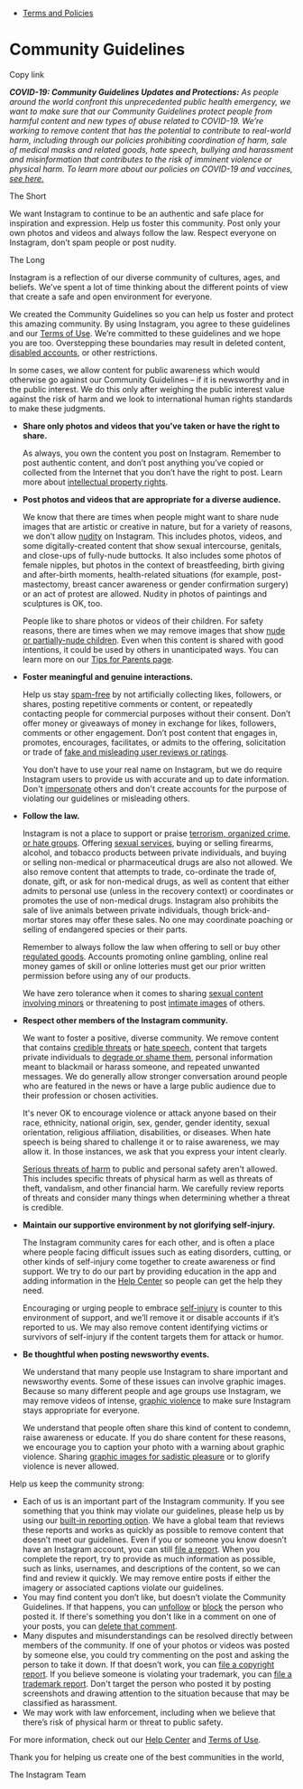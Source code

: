 *   [Terms and Policies](https://help.instagram.com/1417489251945243/?helpref=breadcrumb)

Community Guidelines
====================

Copy link

_**COVID-19: Community Guidelines Updates and Protections:** As people around the world confront this unprecedented public health emergency, we want to make sure that our Community Guidelines protect people from harmful content and new types of abuse related to COVID-19. We’re working to remove content that has the potential to contribute to real-world harm, including through our policies prohibiting coordination of harm, sale of medical masks and related goods, hate speech, bullying and harassment and misinformation that contributes to the risk of imminent violence or physical harm. To learn more about our policies on COVID-19 and vaccines, [see here.](https://help.instagram.com/697825587576762?helpref=faq_content)_

The Short

We want Instagram to continue to be an authentic and safe place for inspiration and expression. Help us foster this community. Post only your own photos and videos and always follow the law. Respect everyone on Instagram, don’t spam people or post nudity.

The Long

Instagram is a reflection of our diverse community of cultures, ages, and beliefs. We’ve spent a lot of time thinking about the different points of view that create a safe and open environment for everyone.

We created the Community Guidelines so you can help us foster and protect this amazing community. By using Instagram, you agree to these guidelines and our [Terms of Use](https://www.instagram.com/legal/terms). We’re committed to these guidelines and we hope you are too. Overstepping these boundaries may result in deleted content, [disabled accounts](https://help.instagram.com/366993040048856?helpref=faq_content), or other restrictions.

In some cases, we allow content for public awareness which would otherwise go against our Community Guidelines – if it is newsworthy and in the public interest. We do this only after weighing the public interest value against the risk of harm and we look to international human rights standards to make these judgments.

*   **Share only photos and videos that you’ve taken or have the right to share.**
    
    As always, you own the content you post on Instagram. Remember to post authentic content, and don’t post anything you’ve copied or collected from the Internet that you don’t have the right to post. Learn more about [intellectual property rights](https://help.instagram.com/126382350847838?helpref=faq_content).
    
*   **Post photos and videos that are appropriate for a diverse audience.**
    
    We know that there are times when people might want to share nude images that are artistic or creative in nature, but for a variety of reasons, we don’t allow [nudity](https://l.instagram.com/?u=https%3A%2F%2Fwww.facebook.com%2Fcommunitystandards%2Fadult_nudity_sexual_activity&e=AT2PfE6GKuDmSTNJxxwjIRwEMj0YfEoZm0-Yuh-mUaBNrlkk2kwfPEPUBzU8CyxkI2KZkaobI2YCLe9yA_MmPCQHxPxPfi4Yqw-YkrhIFXHF7jRmrtSESQTouJmuLaChXCSsgm2319SjwnNYPnNp_BPuX_6PHbY21szuQw) on Instagram. This includes photos, videos, and some digitally-created content that show sexual intercourse, genitals, and close-ups of fully-nude buttocks. It also includes some photos of female nipples, but photos in the context of breastfeeding, birth giving and after-birth moments, health-related situations (for example, post-mastectomy, breast cancer awareness or gender confirmation surgery) or an act of protest are allowed. Nudity in photos of paintings and sculptures is OK, too.
    
    People like to share photos or videos of their children. For safety reasons, there are times when we may remove images that show [nude or partially-nude children](https://l.instagram.com/?u=https%3A%2F%2Fwww.facebook.com%2Fcommunitystandards%2Fchild_nudity_sexual_exploitation&e=AT2PfE6GKuDmSTNJxxwjIRwEMj0YfEoZm0-Yuh-mUaBNrlkk2kwfPEPUBzU8CyxkI2KZkaobI2YCLe9yA_MmPCQHxPxPfi4Yqw-YkrhIFXHF7jRmrtSESQTouJmuLaChXCSsgm2319SjwnNYPnNp_BPuX_6PHbY21szuQw). Even when this content is shared with good intentions, it could be used by others in unanticipated ways. You can learn more on our [Tips for Parents page](https://help.instagram.com/154475974694511/?helpref=faq_content).
    
*   **Foster meaningful and genuine interactions.**
    
    Help us stay [spam-free](https://l.instagram.com/?u=https%3A%2F%2Fwww.facebook.com%2Fcommunitystandards%2Fspam&e=AT2PfE6GKuDmSTNJxxwjIRwEMj0YfEoZm0-Yuh-mUaBNrlkk2kwfPEPUBzU8CyxkI2KZkaobI2YCLe9yA_MmPCQHxPxPfi4Yqw-YkrhIFXHF7jRmrtSESQTouJmuLaChXCSsgm2319SjwnNYPnNp_BPuX_6PHbY21szuQw) by not artificially collecting likes, followers, or shares, posting repetitive comments or content, or repeatedly contacting people for commercial purposes without their consent. Don’t offer money or giveaways of money in exchange for likes, followers, comments or other engagement. Don’t post content that engages in, promotes, encourages, facilitates, or admits to the offering, solicitation or trade of [fake and misleading user reviews or ratings](https://l.instagram.com/?u=https%3A%2F%2Fwww.facebook.com%2Fcommunitystandards%2Ffraud_deception&e=AT2PfE6GKuDmSTNJxxwjIRwEMj0YfEoZm0-Yuh-mUaBNrlkk2kwfPEPUBzU8CyxkI2KZkaobI2YCLe9yA_MmPCQHxPxPfi4Yqw-YkrhIFXHF7jRmrtSESQTouJmuLaChXCSsgm2319SjwnNYPnNp_BPuX_6PHbY21szuQw).
    
    You don’t have to use your real name on Instagram, but we do require Instagram users to provide us with accurate and up to date information. Don't [impersonate](https://l.instagram.com/?u=https%3A%2F%2Fwww.facebook.com%2Fcommunitystandards%2Fmisrepresentation&e=AT2PfE6GKuDmSTNJxxwjIRwEMj0YfEoZm0-Yuh-mUaBNrlkk2kwfPEPUBzU8CyxkI2KZkaobI2YCLe9yA_MmPCQHxPxPfi4Yqw-YkrhIFXHF7jRmrtSESQTouJmuLaChXCSsgm2319SjwnNYPnNp_BPuX_6PHbY21szuQw) others and don't create accounts for the purpose of violating our guidelines or misleading others.
    
*   **Follow the law.**
    
    Instagram is not a place to support or praise [terrorism, organized crime, or hate groups](https://l.instagram.com/?u=https%3A%2F%2Fwww.facebook.com%2Fcommunitystandards%2Fdangerous_individuals_organizations&e=AT2PfE6GKuDmSTNJxxwjIRwEMj0YfEoZm0-Yuh-mUaBNrlkk2kwfPEPUBzU8CyxkI2KZkaobI2YCLe9yA_MmPCQHxPxPfi4Yqw-YkrhIFXHF7jRmrtSESQTouJmuLaChXCSsgm2319SjwnNYPnNp_BPuX_6PHbY21szuQw). Offering [sexual services](https://l.instagram.com/?u=https%3A%2F%2Fwww.facebook.com%2Fcommunitystandards%2Fsexual_solicitation&e=AT2PfE6GKuDmSTNJxxwjIRwEMj0YfEoZm0-Yuh-mUaBNrlkk2kwfPEPUBzU8CyxkI2KZkaobI2YCLe9yA_MmPCQHxPxPfi4Yqw-YkrhIFXHF7jRmrtSESQTouJmuLaChXCSsgm2319SjwnNYPnNp_BPuX_6PHbY21szuQw), buying or selling firearms, alcohol, and tobacco products between private individuals, and buying or selling non-medical or pharmaceutical drugs are also not allowed. We also remove content that attempts to trade, co-ordinate the trade of, donate, gift, or ask for non-medical drugs, as well as content that either admits to personal use (unless in the recovery context) or coordinates or promotes the use of non-medical drugs. Instagram also prohibits the sale of live animals between private individuals, though brick-and-mortar stores may offer these sales. No one may coordinate poaching or selling of endangered species or their parts.
    
    Remember to always follow the law when offering to sell or buy other [regulated goods](https://l.instagram.com/?u=https%3A%2F%2Fwww.facebook.com%2Fcommunitystandards%2Fregulated_goods&e=AT2PfE6GKuDmSTNJxxwjIRwEMj0YfEoZm0-Yuh-mUaBNrlkk2kwfPEPUBzU8CyxkI2KZkaobI2YCLe9yA_MmPCQHxPxPfi4Yqw-YkrhIFXHF7jRmrtSESQTouJmuLaChXCSsgm2319SjwnNYPnNp_BPuX_6PHbY21szuQw). Accounts promoting online gambling, online real money games of skill or online lotteries must get our prior written permission before using any of our products.
    
    We have zero tolerance when it comes to sharing [sexual content involving minors](https://l.instagram.com/?u=https%3A%2F%2Fwww.facebook.com%2Fcommunitystandards%2Fchild_nudity_sexual_exploitation&e=AT2PfE6GKuDmSTNJxxwjIRwEMj0YfEoZm0-Yuh-mUaBNrlkk2kwfPEPUBzU8CyxkI2KZkaobI2YCLe9yA_MmPCQHxPxPfi4Yqw-YkrhIFXHF7jRmrtSESQTouJmuLaChXCSsgm2319SjwnNYPnNp_BPuX_6PHbY21szuQw) or threatening to post [intimate images](https://l.instagram.com/?u=https%3A%2F%2Fwww.facebook.com%2Fcommunitystandards%2Fsexual_exploitation_adults&e=AT2PfE6GKuDmSTNJxxwjIRwEMj0YfEoZm0-Yuh-mUaBNrlkk2kwfPEPUBzU8CyxkI2KZkaobI2YCLe9yA_MmPCQHxPxPfi4Yqw-YkrhIFXHF7jRmrtSESQTouJmuLaChXCSsgm2319SjwnNYPnNp_BPuX_6PHbY21szuQw) of others.
    
*   **Respect other members of the Instagram community.**
    
    We want to foster a positive, diverse community. We remove content that contains [credible threats](https://l.instagram.com/?u=https%3A%2F%2Fwww.facebook.com%2Fcommunitystandards%2Fcredible_violence&e=AT2PfE6GKuDmSTNJxxwjIRwEMj0YfEoZm0-Yuh-mUaBNrlkk2kwfPEPUBzU8CyxkI2KZkaobI2YCLe9yA_MmPCQHxPxPfi4Yqw-YkrhIFXHF7jRmrtSESQTouJmuLaChXCSsgm2319SjwnNYPnNp_BPuX_6PHbY21szuQw) or [hate speech](https://l.instagram.com/?u=https%3A%2F%2Fwww.facebook.com%2Fcommunitystandards%2Fhate_speech&e=AT2PfE6GKuDmSTNJxxwjIRwEMj0YfEoZm0-Yuh-mUaBNrlkk2kwfPEPUBzU8CyxkI2KZkaobI2YCLe9yA_MmPCQHxPxPfi4Yqw-YkrhIFXHF7jRmrtSESQTouJmuLaChXCSsgm2319SjwnNYPnNp_BPuX_6PHbY21szuQw), content that targets private individuals to [degrade or shame them](https://l.instagram.com/?u=https%3A%2F%2Fwww.facebook.com%2Fcommunitystandards%2Fbullying&e=AT2PfE6GKuDmSTNJxxwjIRwEMj0YfEoZm0-Yuh-mUaBNrlkk2kwfPEPUBzU8CyxkI2KZkaobI2YCLe9yA_MmPCQHxPxPfi4Yqw-YkrhIFXHF7jRmrtSESQTouJmuLaChXCSsgm2319SjwnNYPnNp_BPuX_6PHbY21szuQw), personal information meant to blackmail or harass someone, and repeated unwanted messages. We do generally allow stronger conversation around people who are featured in the news or have a large public audience due to their profession or chosen activities.
    
    It's never OK to encourage violence or attack anyone based on their race, ethnicity, national origin, sex, gender, gender identity, sexual orientation, religious affiliation, disabilities, or diseases. When hate speech is being shared to challenge it or to raise awareness, we may allow it. In those instances, we ask that you express your intent clearly.
    
    [Serious threats of harm](https://l.instagram.com/?u=https%3A%2F%2Fwww.facebook.com%2Fcommunitystandards%2Fcredible_violence&e=AT2PfE6GKuDmSTNJxxwjIRwEMj0YfEoZm0-Yuh-mUaBNrlkk2kwfPEPUBzU8CyxkI2KZkaobI2YCLe9yA_MmPCQHxPxPfi4Yqw-YkrhIFXHF7jRmrtSESQTouJmuLaChXCSsgm2319SjwnNYPnNp_BPuX_6PHbY21szuQw) to public and personal safety aren't allowed. This includes specific threats of physical harm as well as threats of theft, vandalism, and other financial harm. We carefully review reports of threats and consider many things when determining whether a threat is credible.
    
*   **Maintain our supportive environment by not glorifying self-injury.**
    
    The Instagram community cares for each other, and is often a place where people facing difficult issues such as eating disorders, cutting, or other kinds of self-injury come together to create awareness or find support. We try to do our part by providing education in the app and adding information in the [Help Center](https://help.instagram.com/) so people can get the help they need.
    
    Encouraging or urging people to embrace [self-injury](https://l.instagram.com/?u=https%3A%2F%2Fwww.facebook.com%2Fcommunitystandards%2Fsuicide_self_injury_violence&e=AT2PfE6GKuDmSTNJxxwjIRwEMj0YfEoZm0-Yuh-mUaBNrlkk2kwfPEPUBzU8CyxkI2KZkaobI2YCLe9yA_MmPCQHxPxPfi4Yqw-YkrhIFXHF7jRmrtSESQTouJmuLaChXCSsgm2319SjwnNYPnNp_BPuX_6PHbY21szuQw) is counter to this environment of support, and we’ll remove it or disable accounts if it’s reported to us. We may also remove content identifying victims or survivors of self-injury if the content targets them for attack or humor.
    
*   **Be thoughtful when posting newsworthy events.**
    
    We understand that many people use Instagram to share important and newsworthy events. Some of these issues can involve graphic images. Because so many different people and age groups use Instagram, we may remove videos of intense, [graphic violence](https://l.instagram.com/?u=https%3A%2F%2Fwww.facebook.com%2Fcommunitystandards%2Fgraphic_violence&e=AT2PfE6GKuDmSTNJxxwjIRwEMj0YfEoZm0-Yuh-mUaBNrlkk2kwfPEPUBzU8CyxkI2KZkaobI2YCLe9yA_MmPCQHxPxPfi4Yqw-YkrhIFXHF7jRmrtSESQTouJmuLaChXCSsgm2319SjwnNYPnNp_BPuX_6PHbY21szuQw) to make sure Instagram stays appropriate for everyone.
    
    We understand that people often share this kind of content to condemn, raise awareness or educate. If you do share content for these reasons, we encourage you to caption your photo with a warning about graphic violence. Sharing [graphic images for sadistic pleasure](https://l.instagram.com/?u=https%3A%2F%2Fwww.facebook.com%2Fcommunitystandards%2Fcruel_insensitive&e=AT2PfE6GKuDmSTNJxxwjIRwEMj0YfEoZm0-Yuh-mUaBNrlkk2kwfPEPUBzU8CyxkI2KZkaobI2YCLe9yA_MmPCQHxPxPfi4Yqw-YkrhIFXHF7jRmrtSESQTouJmuLaChXCSsgm2319SjwnNYPnNp_BPuX_6PHbY21szuQw) or to glorify violence is never allowed.
    

Help us keep the community strong:

*   Each of us is an important part of the Instagram community. If you see something that you think may violate our guidelines, please help us by using our [built-in reporting option](https://help.instagram.com/165828726894770?helpref=faq_content). We have a global team that reviews these reports and works as quickly as possible to remove content that doesn’t meet our guidelines. Even if you or someone you know doesn’t have an Instagram account, you can still [file a report](https://help.instagram.com/contact/383679321740945). When you complete the report, try to provide as much information as possible, such as links, usernames, and descriptions of the content, so we can find and review it quickly. We may remove entire posts if either the imagery or associated captions violate our guidelines.
*   You may find content you don’t like, but doesn’t violate the Community Guidelines. If that happens, you can [unfollow](https://help.instagram.com/286340048138725?helpref=faq_content) or [block](https://help.instagram.com/426700567389543/?helpref=faq_content) the person who posted it. If there's something you don't like in a comment on one of your posts, you can [delete that comment](https://help.instagram.com/289098941190483?helpref=faq_content).
*   Many disputes and misunderstandings can be resolved directly between members of the community. If one of your photos or videos was posted by someone else, you could try commenting on the post and asking the person to take it down. If that doesn’t work, you can [file a copyright report](https://help.instagram.com/126382350847838?helpref=faq_content). If you believe someone is violating your trademark, you can [file a trademark report](https://help.instagram.com/222826637847963?helpref=faq_content). Don't target the person who posted it by posting screenshots and drawing attention to the situation because that may be classified as harassment.
*   We may work with law enforcement, including when we believe that there’s risk of physical harm or threat to public safety.

For more information, check out our [Help Center](https://help.instagram.com/) and [Terms of Use](https://l.instagram.com/?u=http%3A%2F%2Finstagram.com%2Flegal%2Fterms%2F%23&e=AT2PfE6GKuDmSTNJxxwjIRwEMj0YfEoZm0-Yuh-mUaBNrlkk2kwfPEPUBzU8CyxkI2KZkaobI2YCLe9yA_MmPCQHxPxPfi4Yqw-YkrhIFXHF7jRmrtSESQTouJmuLaChXCSsgm2319SjwnNYPnNp_BPuX_6PHbY21szuQw).

Thank you for helping us create one of the best communities in the world,

The Instagram Team